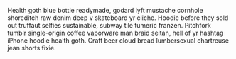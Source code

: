 Health goth blue bottle readymade, godard lyft mustache cornhole shoreditch raw denim deep v skateboard yr cliche. Hoodie before they sold out truffaut selfies sustainable, subway tile tumeric franzen. Pitchfork tumblr single-origin coffee vaporware man braid seitan, hell of yr hashtag iPhone hoodie health goth. Craft beer cloud bread lumbersexual chartreuse jean shorts fixie.